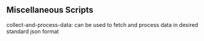 ## Miscellaneous Scripts
collect-and-process-data: can be used to fetch and process data in desired standard json format